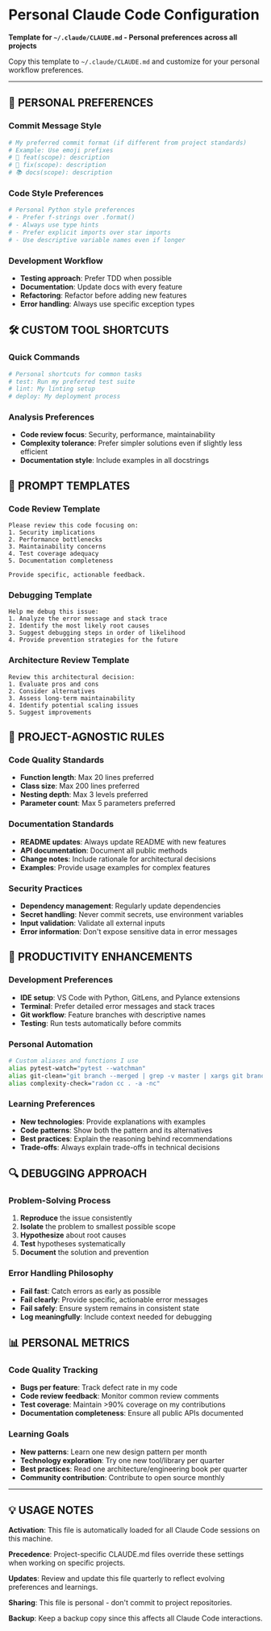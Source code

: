 # Personal Claude Code Configuration

**Template for `~/.claude/CLAUDE.md` - Personal preferences across all projects**

Copy this template to `~/.claude/CLAUDE.md` and customize for your personal workflow preferences.

---

## 🔧 PERSONAL PREFERENCES

### Commit Message Style
```bash
# My preferred commit format (if different from project standards)
# Example: Use emoji prefixes
# 🚀 feat(scope): description
# 🐛 fix(scope): description  
# 📚 docs(scope): description
```

### Code Style Preferences
```python
# Personal Python style preferences
# - Prefer f-strings over .format()
# - Always use type hints
# - Prefer explicit imports over star imports
# - Use descriptive variable names even if longer
```

### Development Workflow
- **Testing approach**: Prefer TDD when possible
- **Documentation**: Update docs with every feature
- **Refactoring**: Refactor before adding new features
- **Error handling**: Always use specific exception types

## 🛠️ CUSTOM TOOL SHORTCUTS

### Quick Commands
```bash
# Personal shortcuts for common tasks
# test: Run my preferred test suite
# lint: My linting setup
# deploy: My deployment process
```

### Analysis Preferences
- **Code review focus**: Security, performance, maintainability
- **Complexity tolerance**: Prefer simpler solutions even if slightly less efficient
- **Documentation style**: Include examples in all docstrings

## 📝 PROMPT TEMPLATES

### Code Review Template
```
Please review this code focusing on:
1. Security implications
2. Performance bottlenecks  
3. Maintainability concerns
4. Test coverage adequacy
5. Documentation completeness

Provide specific, actionable feedback.
```

### Debugging Template
```
Help me debug this issue:
1. Analyze the error message and stack trace
2. Identify the most likely root causes
3. Suggest debugging steps in order of likelihood
4. Provide prevention strategies for the future
```

### Architecture Review Template
```
Review this architectural decision:
1. Evaluate pros and cons
2. Consider alternatives
3. Assess long-term maintainability
4. Identify potential scaling issues
5. Suggest improvements
```

## 🎯 PROJECT-AGNOSTIC RULES

### Code Quality Standards
- **Function length**: Max 20 lines preferred
- **Class size**: Max 200 lines preferred  
- **Nesting depth**: Max 3 levels preferred
- **Parameter count**: Max 5 parameters preferred

### Documentation Standards
- **README updates**: Always update README with new features
- **API documentation**: Document all public methods
- **Change notes**: Include rationale for architectural decisions
- **Examples**: Provide usage examples for complex features

### Security Practices
- **Dependency management**: Regularly update dependencies
- **Secret handling**: Never commit secrets, use environment variables
- **Input validation**: Validate all external inputs
- **Error information**: Don't expose sensitive data in error messages

## 🚀 PRODUCTIVITY ENHANCEMENTS

### Development Preferences
- **IDE setup**: VS Code with Python, GitLens, and Pylance extensions
- **Terminal**: Prefer detailed error messages and stack traces
- **Git workflow**: Feature branches with descriptive names
- **Testing**: Run tests automatically before commits

### Personal Automation
```bash
# Custom aliases and functions I use
alias pytest-watch="pytest --watchman"
alias git-clean="git branch --merged | grep -v master | xargs git branch -d"
alias complexity-check="radon cc . -a -nc"
```

### Learning Preferences
- **New technologies**: Provide explanations with examples
- **Code patterns**: Show both the pattern and its alternatives
- **Best practices**: Explain the reasoning behind recommendations
- **Trade-offs**: Always explain trade-offs in technical decisions

## 🔍 DEBUGGING APPROACH

### Problem-Solving Process
1. **Reproduce** the issue consistently
2. **Isolate** the problem to smallest possible scope
3. **Hypothesize** about root causes
4. **Test** hypotheses systematically
5. **Document** the solution and prevention

### Error Handling Philosophy
- **Fail fast**: Catch errors as early as possible
- **Fail clearly**: Provide specific, actionable error messages
- **Fail safely**: Ensure system remains in consistent state
- **Log meaningfully**: Include context needed for debugging

## 📊 PERSONAL METRICS

### Code Quality Tracking
- **Bugs per feature**: Track defect rate in my code
- **Code review feedback**: Monitor common review comments
- **Test coverage**: Maintain >90% coverage on my contributions
- **Documentation completeness**: Ensure all public APIs documented

### Learning Goals
- **New patterns**: Learn one new design pattern per month
- **Technology exploration**: Try one new tool/library per quarter
- **Best practices**: Read one architecture/engineering book per quarter
- **Community contribution**: Contribute to open source monthly

---

## 💡 USAGE NOTES

**Activation**: This file is automatically loaded for all Claude Code sessions on this machine.

**Precedence**: Project-specific CLAUDE.md files override these settings when working on specific projects.

**Updates**: Review and update this file quarterly to reflect evolving preferences and learnings.

**Sharing**: This file is personal - don't commit to project repositories.

**Backup**: Keep a backup copy since this affects all Claude Code interactions.